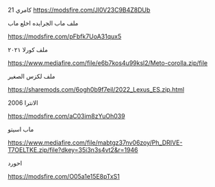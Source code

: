 

كامري 21
https://modsfire.com/Jl0V23C9B4Z8DUb

  

  
ملف ماب الجرايده اخلع ماب 

https://modsfire.com/pFbfk7UoA31qux5

ملف كورلا ٢٠٢١

https://www.mediafire.com/file/e6b7kos4u99ksl2/Meto-corolla.zip/file

ملف لكزس الصغير 

https://sharemods.com/6ogh0b9f7eil/2022_Lexus_ES.zip.html

  
الانترا 2006

https://modsfire.com/aC03im8zYuOh039

ماب اسيتو 

https://www.mediafire.com/file/mabtgz37nv06zoy/Ph_DRIVE-T7OELTKE.zip/file?dkey=35i3n3s4vt2&r=1946

احورد 

https://modsfire.com/O05a1e15E8pTxS1
